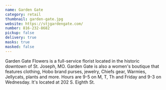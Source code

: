```yaml
---
name: Garden Gate
category: retail
thumbnail: garden-gate.jpg
website: https://stjgardengate.com/
number: 816-232-8682
pickup: false
delivery: true
masks: true
masked: false
---
```

G﻿arden Gate Flowers is a full-service florist located in the historic downtown of St. Joseph, MO. Garden Gate is also a women's boutique that features clothing, Hobo brand purses, jewelry, Chiefs gear, Warmies, Jellycats, plants and more. Hours are 9-5 on M, T, Th and Friday and 9-3 on Wednesday. It's located at 202 S. Eighth St.